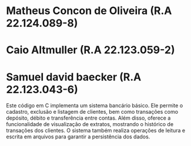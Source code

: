 # Matheus Concon de Oliveira (R.A 22.124.089-8)
# Caio Altmuller (R.A 22.123.059-2)
# Samuel david baecker (R.A 22.123.043-6)


Este código em C implementa um sistema bancário básico. Ele permite o cadastro, exclusão e listagem de clientes, bem como transações como depósito, débito e transferência entre contas. Além disso, oferece a funcionalidade de visualização de extratos, mostrando o histórico de transações dos clientes. O sistema também realiza operações de leitura e escrita em arquivos para garantir a persistência dos dados. 
